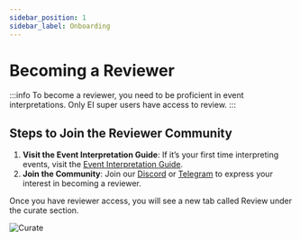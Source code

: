 ```yaml
---
sidebar_position: 1
sidebar_label: Onboarding
---
```


# Becoming a Reviewer

:::info
To become a reviewer, you need to be proficient in event interpretations. Only EI super users have access to review.
:::

## Steps to Join the Reviewer Community

1. **Visit the Event Interpretation Guide**: If it’s your first time interpreting events, visit the [Event Interpretation Guide](/docs/interpretation/event-interpretation/guide/getting-started).
2. **Join the Community**: Join our [Discord](https://zapper.xyz/discord) or [Telegram](https://t.me/+mAVxPRsA7bE3ZDkx) to express your interest in becoming a reviewer.

Once you have reviewer access, you will see a new tab called Review under the curate section.

![Curate](/img/assets/curate2.png)
